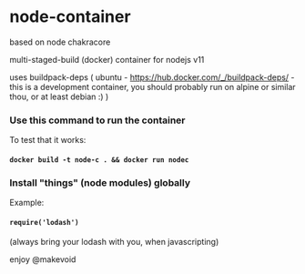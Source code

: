 # node-container

based on node chakracore

multi-staged-build (docker) container for nodejs v11

uses buildpack-deps ( ubuntu - https://hub.docker.com/_/buildpack-deps/ - this is a development container, you should probably run on alpine or similar thou, or at least debian :) )


### Use this command to run the container

To test that it works:

#### `docker build -t node-c . && docker run nodec`



### Install "things" (node modules) globally

Example:

#### `require('lodash')`

(always bring your lodash with you, when javascripting)


enjoy
@makevoid
